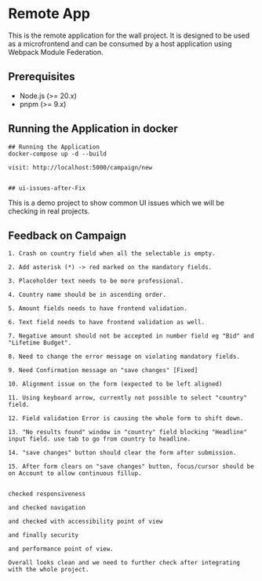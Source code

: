 #  Remote App

This is the remote application for the wall project. It is designed to be used as a microfrontend and can be consumed by a host application using Webpack Module Federation.

## Prerequisites

-   Node.js (>= 20.x)
-   pnpm (>= 9.x)

## Running the Application in docker

```
## Running the Application
docker-compose up -d --build

visit: http://localhost:5000/campaign/new


## ui-issues-after-Fix

```

This is a demo project to show common UI issues which we will be checking in real projects.

## Feedback on Campaign
```
1. Crash on country field when all the selectable is empty.

2. Add asterisk (*) -> red marked on the mandatory fields.

3. Placeholder text needs to be more professional.

4. Country name should be in ascending order.

5. Amount fields needs to have frontend validation.

6. Text field needs to have frontend validation as well.

7. Negative amount should not be accepted in number field eg "Bid" and "Lifetime Budget".

8. Need to change the error message on violating mandatory fields.

9. Need Confirmation message on "save changes" [Fixed]

10. Alignment issue on the form (expected to be left aligned)

11. Using keyboard arrow, currently not possible to select "country" field.

12. Field validation Error is causing the whole form to shift down.

13. "No results found" window in "country" field blocking "Headline" input field. use tab to go from country to headline.

14. "save changes" button should clear the form after submission.
    
15. After form clears on "save changes" button, focus/cursor should be on Account to allow continuous fillup. 


checked responsiveness

and checked navigation

and checked with accessibility point of view

and finally security 

and performance point of view.

Overall looks clean and we need to further check after integrating with the whole project.

```
